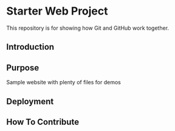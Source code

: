 # Starter Web Project

This repository is for showing how Git and GitHub work together.

## Introduction

## Purpose

Sample website with plenty of files for demos

## Deployment


## How To Contribute